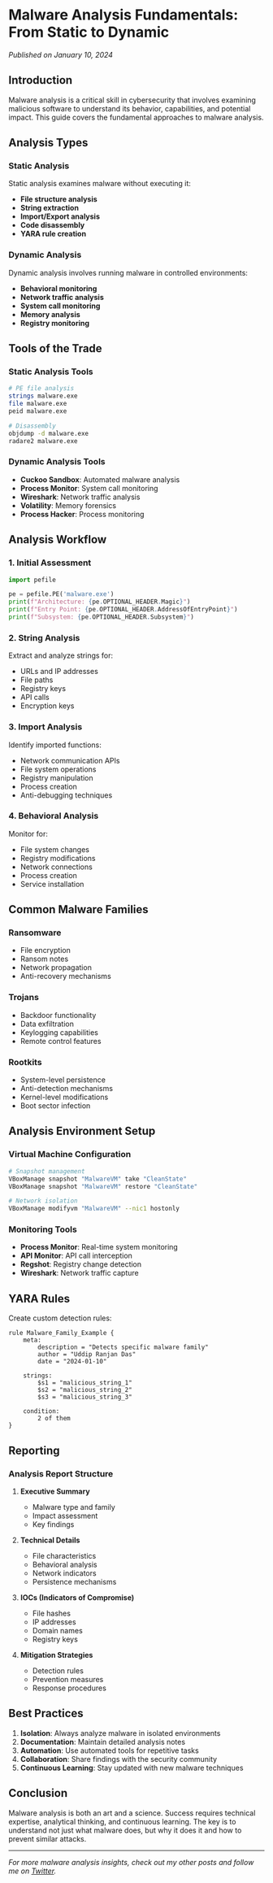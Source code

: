 # Malware Analysis Fundamentals: From Static to Dynamic

*Published on January 10, 2024*

## Introduction

Malware analysis is a critical skill in cybersecurity that involves examining malicious software to understand its behavior, capabilities, and potential impact. This guide covers the fundamental approaches to malware analysis.

## Analysis Types

### Static Analysis

Static analysis examines malware without executing it:

- **File structure analysis**
- **String extraction**
- **Import/Export analysis**
- **Code disassembly**
- **YARA rule creation**

### Dynamic Analysis

Dynamic analysis involves running malware in controlled environments:

- **Behavioral monitoring**
- **Network traffic analysis**
- **System call monitoring**
- **Memory analysis**
- **Registry monitoring**

## Tools of the Trade

### Static Analysis Tools

```bash
# PE file analysis
strings malware.exe
file malware.exe
peid malware.exe

# Disassembly
objdump -d malware.exe
radare2 malware.exe
```

### Dynamic Analysis Tools

- **Cuckoo Sandbox**: Automated malware analysis
- **Process Monitor**: System call monitoring
- **Wireshark**: Network traffic analysis
- **Volatility**: Memory forensics
- **Process Hacker**: Process monitoring

## Analysis Workflow

### 1. Initial Assessment

```python
import pefile

pe = pefile.PE('malware.exe')
print(f"Architecture: {pe.OPTIONAL_HEADER.Magic}")
print(f"Entry Point: {pe.OPTIONAL_HEADER.AddressOfEntryPoint}")
print(f"Subsystem: {pe.OPTIONAL_HEADER.Subsystem}")
```

### 2. String Analysis

Extract and analyze strings for:
- URLs and IP addresses
- File paths
- Registry keys
- API calls
- Encryption keys

### 3. Import Analysis

Identify imported functions:
- Network communication APIs
- File system operations
- Registry manipulation
- Process creation
- Anti-debugging techniques

### 4. Behavioral Analysis

Monitor for:
- File system changes
- Registry modifications
- Network connections
- Process creation
- Service installation

## Common Malware Families

### Ransomware
- File encryption
- Ransom notes
- Network propagation
- Anti-recovery mechanisms

### Trojans
- Backdoor functionality
- Data exfiltration
- Keylogging capabilities
- Remote control features

### Rootkits
- System-level persistence
- Anti-detection mechanisms
- Kernel-level modifications
- Boot sector infection

## Analysis Environment Setup

### Virtual Machine Configuration

```bash
# Snapshot management
VBoxManage snapshot "MalwareVM" take "CleanState"
VBoxManage snapshot "MalwareVM" restore "CleanState"

# Network isolation
VBoxManage modifyvm "MalwareVM" --nic1 hostonly
```

### Monitoring Tools

- **Process Monitor**: Real-time system monitoring
- **API Monitor**: API call interception
- **Regshot**: Registry change detection
- **Wireshark**: Network traffic capture

## YARA Rules

Create custom detection rules:

```yara
rule Malware_Family_Example {
    meta:
        description = "Detects specific malware family"
        author = "Uddip Ranjan Das"
        date = "2024-01-10"
    
    strings:
        $s1 = "malicious_string_1"
        $s2 = "malicious_string_2"
        $s3 = "malicious_string_3"
    
    condition:
        2 of them
}
```

## Reporting

### Analysis Report Structure

1. **Executive Summary**
   - Malware type and family
   - Impact assessment
   - Key findings

2. **Technical Details**
   - File characteristics
   - Behavioral analysis
   - Network indicators
   - Persistence mechanisms

3. **IOCs (Indicators of Compromise)**
   - File hashes
   - IP addresses
   - Domain names
   - Registry keys

4. **Mitigation Strategies**
   - Detection rules
   - Prevention measures
   - Response procedures

## Best Practices

1. **Isolation**: Always analyze malware in isolated environments
2. **Documentation**: Maintain detailed analysis notes
3. **Automation**: Use automated tools for repetitive tasks
4. **Collaboration**: Share findings with the security community
5. **Continuous Learning**: Stay updated with new malware techniques

## Conclusion

Malware analysis is both an art and a science. Success requires technical expertise, analytical thinking, and continuous learning. The key is to understand not just what malware does, but why it does it and how to prevent similar attacks.

---

*For more malware analysis insights, check out my other posts and follow me on [Twitter](https://twitter.com/harp6x).* 